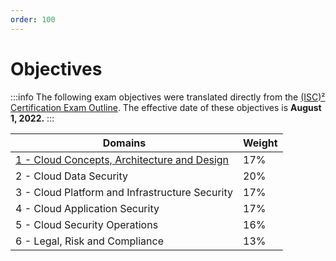```yaml
---
order: 100
---
```


# Objectives

:::info
The following exam objectives were translated directly from the [\(ISC\)² Certification Exam Outline](https://www.isc2.org/-/media/ISC2/Certifications/Exam-Outlines/CCSP-Exam-Outline-2022.ashx). The effective date of these objectives is **August 1, 2022.**
:::

| Domains | Weight |
| - | - |
| [1 - Cloud Concepts, Architecture and Design](/exam/domain-1.md) | 17% |
| 2 - Cloud Data Security | 20% |
| 3 - Cloud Platform and Infrastructure Security | 17% |
| 4 - Cloud Application Security | 17% |
| 5 - Cloud Security Operations | 16% |
| 6 - Legal, Risk and Compliance | 13% |
